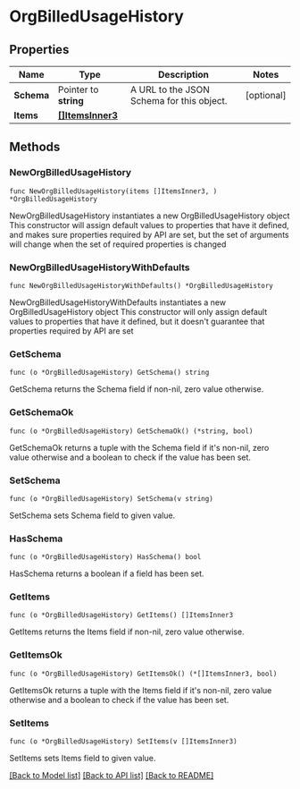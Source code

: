 # OrgBilledUsageHistory

## Properties

Name | Type | Description | Notes
------------ | ------------- | ------------- | -------------
**Schema** | Pointer to **string** | A URL to the JSON Schema for this object. | [optional] 
**Items** | [**[]ItemsInner3**](ItemsInner3.md) |  | 

## Methods

### NewOrgBilledUsageHistory

`func NewOrgBilledUsageHistory(items []ItemsInner3, ) *OrgBilledUsageHistory`

NewOrgBilledUsageHistory instantiates a new OrgBilledUsageHistory object
This constructor will assign default values to properties that have it defined,
and makes sure properties required by API are set, but the set of arguments
will change when the set of required properties is changed

### NewOrgBilledUsageHistoryWithDefaults

`func NewOrgBilledUsageHistoryWithDefaults() *OrgBilledUsageHistory`

NewOrgBilledUsageHistoryWithDefaults instantiates a new OrgBilledUsageHistory object
This constructor will only assign default values to properties that have it defined,
but it doesn't guarantee that properties required by API are set

### GetSchema

`func (o *OrgBilledUsageHistory) GetSchema() string`

GetSchema returns the Schema field if non-nil, zero value otherwise.

### GetSchemaOk

`func (o *OrgBilledUsageHistory) GetSchemaOk() (*string, bool)`

GetSchemaOk returns a tuple with the Schema field if it's non-nil, zero value otherwise
and a boolean to check if the value has been set.

### SetSchema

`func (o *OrgBilledUsageHistory) SetSchema(v string)`

SetSchema sets Schema field to given value.

### HasSchema

`func (o *OrgBilledUsageHistory) HasSchema() bool`

HasSchema returns a boolean if a field has been set.

### GetItems

`func (o *OrgBilledUsageHistory) GetItems() []ItemsInner3`

GetItems returns the Items field if non-nil, zero value otherwise.

### GetItemsOk

`func (o *OrgBilledUsageHistory) GetItemsOk() (*[]ItemsInner3, bool)`

GetItemsOk returns a tuple with the Items field if it's non-nil, zero value otherwise
and a boolean to check if the value has been set.

### SetItems

`func (o *OrgBilledUsageHistory) SetItems(v []ItemsInner3)`

SetItems sets Items field to given value.



[[Back to Model list]](../README.md#documentation-for-models) [[Back to API list]](../README.md#documentation-for-api-endpoints) [[Back to README]](../README.md)


